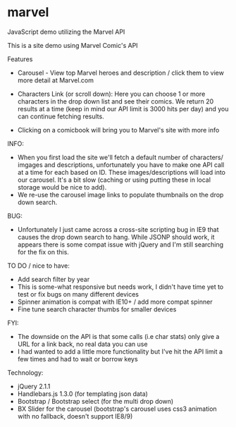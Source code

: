 marvel
======

JavaScript demo utilizing the Marvel API

This is a site demo using Marvel Comic's API

Features
* Carousel - View top Marvel heroes and description / click them to view more detail at Marvel.com

* Characters Link (or scroll down): Here you can choose 1 or more characters in the drop down list and see their comics. We return 20 results at a time (keep in mind our API limit is 3000 hits per day) and you can continue fetching results.
* Clicking on a comicbook will bring you to Marvel's site with more info

INFO:
* When you first load the site we'll fetch a default number of characters/ imgages and descriptions, unfortunately you have to make one API call at a time for each based on ID.  These images/descriptions will load into our carousel.  It's a bit slow (caching or using putting these in local storage would be nice to add).  
* We re-use the carousel image links to populate thumbnails on the drop down search.

BUG:
* Unfortunately I just came across a cross-site scripting bug in IE9 that causes the drop down search to hang. While JSONP should work, it appears there is some compat issue with jQuery and I'm still searching for the fix on this.

TO DO / nice to have:
* Add search filter by year
* This is some-what responsive but needs work, I didn't have time yet to test or fix bugs on many different devices
* Spinner animation is compat with IE10+ / add more compat spinner
* Fine tune search character thumbs for smaller devices

FYI:
* The downside on the API is that some calls (i.e char stats) only give a URL for a link back, no real data you can use
* I had wanted to add a little more functionality but I've hit the API limit a few times and had to wait or borrow keys


Technology:
* jQuery 2.1.1
* Handlebars.js 1.3.0 (for templating json data)
* Bootstrap / Bootstrap select (for the multi drop down)
* BX Slider for the carousel  (bootstrap's carousel uses css3 animation with no fallback, doesn't support IE8/9)
